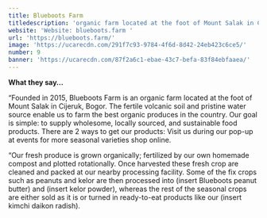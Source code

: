 ```yaml
---
title: Blueboots Farm
titledescription: 'organic farm located at the foot of Mount Salak in Cijeruk, Bogor'
website: 'Website: blueboots.farm '
url: 'https://blueboots.farm/'
image: 'https://ucarecdn.com/291f7c93-9784-4f6d-8d42-24eb423c6ce5/'
number: 9
banner: 'https://ucarecdn.com/87f2a6c1-ebae-43c7-befa-83f84ebfaaea/'
---
```

**What they say…** 

“Founded in 2015, Blueboots Farm is an organic farm located at the foot of Mount Salak in Cijeruk, Bogor. The fertile volcanic soil and pristine water source enable us to farm the best organic produces in the country. Our goal is simple: to supply wholesome, locally sourced, and sustainable food products. There are 2 ways to get our products: Visit us during our pop-up at events for more seasonal varieties shop online. 

“Our fresh produce is grown organically; fertilized by our own homemade compost and plotted rotationally. Once harvested these fresh crop are cleaned and packed at our nearby processing facility. Some of the fix crops such as peanuts and kelor are then processed into (insert Blueboots peanut butter) and (insert kelor powder), whereas the rest of the seasonal crops are either sold as it is or turned in ready-to-eat products like our (insert kimchi daikon radish).
